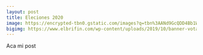 ```yaml
---
layout: post
title: Eleciones 2020
image: https://encrypted-tbn0.gstatic.com/images?q=tbn%3AANd9GcQDD4Bb1WtwSeALcd4YF5NVdrhfD8GweNvZyIb_j4v6VVvYolSo
bigimg: https://www.elbrifin.com/wp-content/uploads/2019/10/banner-vota-2.jpg
---
```


Aca mi post
